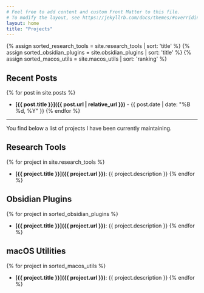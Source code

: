 ```yaml
---
# Feel free to add content and custom Front Matter to this file.
# To modify the layout, see https://jekyllrb.com/docs/themes/#overriding-theme-defaults
layout: home
title: "Projects"
---
```


{% assign sorted_research_tools = site.research_tools | sort: 'title' %}
{% assign sorted_obsidian_plugins = site.obsidian_plugins | sort: 'title' %}
{% assign sorted_macos_utils = site.macos_utils | sort: 'ranking' %}

## Recent Posts

{% for post in site.posts %}
- **[{{ post.title }}]({{ post.url | relative_url }})** - {{ post.date | date: "%B %d, %Y" }}
{% endfor %}

---

You find below a list of projects I have been currently maintaining.

## Research Tools
{% for project in site.research_tools %}
- **[{{ project.title }}]({{ project.url }})**: {{ project.description }}
{% endfor %}

## Obsidian Plugins
{% for project in sorted_obsidian_plugins %}
- **[{{ project.title }}]({{ project.url }})**: {{ project.description }}
{% endfor %}

## macOS Utilities
{% for project in sorted_macos_utils %}
- **[{{ project.title }}]({{ project.url }})**: {{ project.description }}
{% endfor %}



